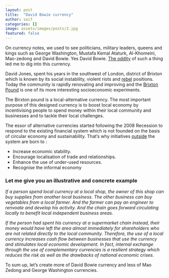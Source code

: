 ```yaml
---
layout: post
title:  "David Bowie currency"
author: seif
categories: []
image: assets/images/posts/2.jpg
featured: false
---
```


On currency notes, we used to see politicians, military leaders, queens and kings such as George Washington, Mustafa Kemal Ataturk, Al-Khomeini, Mao-zedong and David Bowie. Yes David Bowie. [The oddity](https://www.youtube.com/watch?v=9_M3uw29U1U) of such a thing led me to dig into this currency.

David Jones, spent his years in the southwest of London, district of Brixton which is known by its social instability, violent riots and [rebel](https://www.youtube.com/watch?v=U16Xg_rQZkA) positions.
Today the community is rapidly renovating and improving and the [Brixton Pound](http://brixtonpound.org/) is one of its more interesting socioeconomic experiments.

The Birxton pound is a local-alternative currency. The most important purpose of this designed currency is to boost local economy by incentivising people to spend money within their local community and businesses and to tackle their local challenges.

The essor of alternative currencies started following  the 2008 Recession to respond to the existing financial system which is not founded on the basis of circular economy and sustainability. That’s why initiatives [outside](https://www.youtube.com/watch?v=k43Ssf9BJMw) the system are born to :
+  Increase economic stability. 
+ Encourage localisation of trade and relationships.
+ Enhance the use of under-used resources.
+ Recognise the informal economy

### Let me give you an illustrative and concrete example

*If a person spend local currency at a local shop, the owner of this shop can buy supplies from another local business. The other business can buy vegetables from a local farmer. And the farmer can pay an engineer to renvoate and develop his activity. And the chain goes forward circulating locally to benefit local independent business areas.*

*If the person had spent his currency at a supermarket chain instead, their money would have left the area almost immediately for shareholders who are not related directly to the local community. Therefore, the use of a local currency increases cash flow between businesses that use the currency and stimulates local economic development. In fact, internal exchange through the use of complementary currencies is a resilient strategy which reduces the risk as well as the drawbacks of national economic crises.*

To sum up, let’s create more of David Bowie currency and less of Mao Zedong and George Washington currencies. 